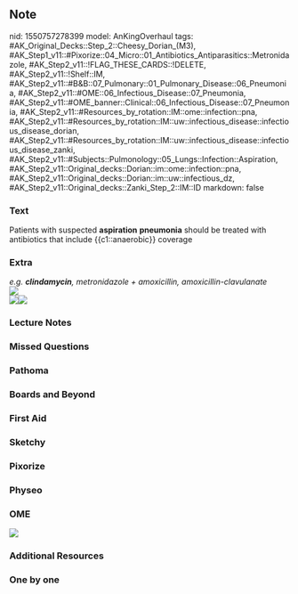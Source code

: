 ## Note
nid: 1550757278399
model: AnKingOverhaul
tags: #AK_Original_Decks::Step_2::Cheesy_Dorian_(M3), #AK_Step1_v11::#Pixorize::04_Micro::01_Antibiotics_Antiparasitics::Metronidazole, #AK_Step2_v11::!FLAG_THESE_CARDS::!DELETE, #AK_Step2_v11::!Shelf::IM, #AK_Step2_v11::#B&B::07_Pulmonary::01_Pulmonary_Disease::06_Pneumonia, #AK_Step2_v11::#OME::06_Infectious_Disease::07_Pneumonia, #AK_Step2_v11::#OME_banner::Clinical::06_Infectious_Disease::07_Pneumonia, #AK_Step2_v11::#Resources_by_rotation::IM::ome::infection::pna, #AK_Step2_v11::#Resources_by_rotation::IM::uw::infectious_disease::infectious_disease_dorian, #AK_Step2_v11::#Resources_by_rotation::IM::uw::infectious_disease::infectious_disease_zanki, #AK_Step2_v11::#Subjects::Pulmonology::05_Lungs::Infection::Aspiration, #AK_Step2_v11::Original_decks::Dorian::im::ome::infection::pna, #AK_Step2_v11::Original_decks::Dorian::im::uw::infectious_dz, #AK_Step2_v11::Original_decks::Zanki_Step_2::IM::ID
markdown: false

### Text
Patients with suspected <b>aspiration</b> <b>pneumonia</b> should
be treated with antibiotics that include {{c1::anaerobic}} coverage

### Extra
<div>
  <i>e.g. <b>clindamycin</b>, metronidazole + amoxicillin,
  amoxicillin-clavulanate</i>
</div>
<div></div>
<div>
  <i><img src=
  "Screen%20Shot%202017-03-15%20at%202.30.40%20PM.jpg"></i>
</div>
<div>
  <i><img src="paste-71927817306434.jpg"><img src=
  "paste-71940702208314.jpg"></i>
</div>

### Lecture Notes


### Missed Questions


### Pathoma


### Boards and Beyond


### First Aid


### Sketchy


### Pixorize


### Physeo


### OME
<div class="ome-widget">
  <a href=
  "https://onlinemeded.org/spa/infectious-disease/pneumonia/acquire?ref=anki">
  <img src="_OME_AnkiFlashcards_Lesson_4.png"></a>
</div>

### Additional Resources


### One by one

